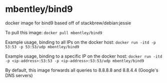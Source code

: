 mbentley/bind9
==============

docker image for bind9
based off of stackbrew/debian:jessie

To pull this image:
`docker pull mbentley/bind9`

Example usage, binding to all IPs on the docker host:
`docker run -itd -p 53:53 -p 53:53/udp mbentley/bind9`

Example usage, binding to a specific IP on the docker host:
`docker run -itd -p <ip-address>:53:53 -p <ip-address>:53:53/udp mbentley/bind9`

By default, this image forwards all queries to 8.8.8.8 and 8.8.4.4 (Google's DNS servers)
